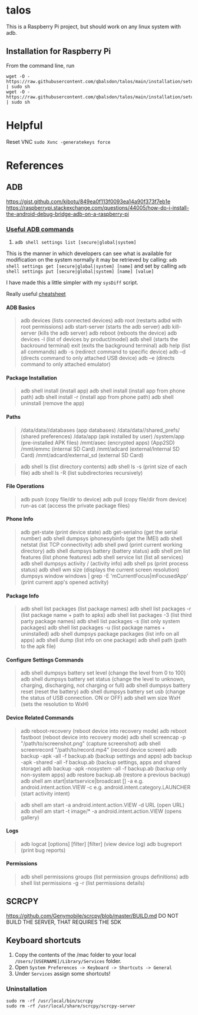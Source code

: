 # talos

This is a Raspberry Pi project, but should work on any linux system with adb.

## Installation for Raspberry Pi

From the command line, run
```
wget -O - https://raw.githubusercontent.com/qbalsdon/talos/main/installation/setup_adb.sh | sudo sh
wget -O - https://raw.githubusercontent.com/qbalsdon/talos/main/installation/setup_scrcpy.sh | sudo sh
```

# Helpful
Reset VNC `sudo Xvnc -generatekeys force`

# References
## ADB
https://gist.github.com/kibotu/849ea0f113f0093ea14a90f373f7eb1e
https://raspberrypi.stackexchange.com/questions/44005/how-do-i-install-the-android-debug-bridge-adb-on-a-raspberry-pi

### [Useful ADB commands][0]

1. `adb shell settings list [secure|global|system]`

This is the manner in which developers can see what is available for modification on the system normally it may be retrieved by calling: `adb shell settings get [secure|global|system] [name]` and set by calling `adb shell settings put [secure|global|system] [name] [value]`

I have made this a little simpler with my `sysDiff` script.

Really useful [cheatsheet][1]

#### ADB Basics

> adb devices (lists connected devices)
> adb root (restarts adbd with root permissions)
> adb start-server (starts the adb server)
> adb kill-server (kills the adb server)
> adb reboot (reboots the device)
> adb devices -l (list of devices by product/model)
> adb shell (starts the backround terminal)
> exit (exits the background terminal)
> adb help (list all commands)
> adb -s <deviceName> <command> (redirect command to specific device)
> adb –d <command> (directs command to only attached USB device)
> adb –e <command> (directs command to only attached emulator)

#### Package Installation

> adb shell install <apk> (install app)
> adb shell install <path> (install app from phone path)
> adb shell install -r <path> (install app from phone path)
> adb shell uninstall <name> (remove the app)

#### Paths

> /data/data/<package>/databases (app databases)
> /data/data/<package>/shared_prefs/ (shared preferences)
> /data/app (apk installed by user)
> /system/app (pre-installed APK files)
> /mmt/asec (encrypted apps) (App2SD)
> /mmt/emmc (internal SD Card)
> /mmt/adcard (external/Internal SD Card)
> /mmt/adcard/external_sd (external SD Card)

> adb shell ls (list directory contents)
> adb shell ls -s (print size of each file)
> adb shell ls -R (list subdirectories recursively)

#### File Operations

> adb push <local> <remote> (copy file/dir to device)
> adb pull <remote> <local> (copy file/dir from device)
> run-as <package> cat <file> (access the private package files)

#### Phone Info

> adb get-statе (print device state)
> adb get-serialno (get the serial number)
> adb shell dumpsys iphonesybinfo (get the IMEI)
> adb shell netstat (list TCP connectivity)
> adb shell pwd (print current working directory)
> adb shell dumpsys battery (battery status)
> adb shell pm list features (list phone features)
> adb shell service list (list all services)
> adb shell dumpsys activity <package>/<activity> (activity info)
> adb shell ps (print process status)
> adb shell wm size (displays the current screen resolution)
> dumpsys window windows | grep -E 'mCurrentFocus|mFocusedApp' (print current app's opened activity)

#### Package Info

> adb shell list packages (list package names)
> adb shell list packages -r (list package name + path to apks)
> adb shell list packages -3 (list third party package names)
> adb shell list packages -s (list only system packages)
> adb shell list packages -u (list package names + uninstalled)
> adb shell dumpsys package packages (list info on all apps)
> adb shell dump <name> (list info on one package)
> adb shell path <package> (path to the apk file)

####  Configure Settings Commands

> adb shell dumpsys battery set level <n> (change the level from 0 to 100)
> adb shell dumpsys battery set status<n> (change the level to unknown, charging, discharging, not charging or full)
> adb shell dumpsys battery reset (reset the battery)
> adb shell dumpsys battery set usb <n> (change the status of USB connection. ON or OFF)
> adb shell wm size WxH (sets the resolution to WxH)

####  Device Related Commands

> adb reboot-recovery (reboot device into recovery mode)
> adb reboot fastboot (reboot device into recovery mode)
> adb shell screencap -p "/path/to/screenshot.png" (capture screenshot)
> adb shell screenrecord "/path/to/record.mp4" (record device screen)
> adb backup -apk -all -f backup.ab (backup settings and apps)
> adb backup -apk -shared -all -f backup.ab (backup settings, apps and shared storage)
> adb backup -apk -nosystem -all -f backup.ab (backup only non-system apps)
> adb restore backup.ab (restore a previous backup)
> adb shell am start|startservice|broadcast <INTENT>[<COMPONENT>]
>     -a <ACTION> e.g. android.intent.action.VIEW
>     -c <CATEGORY> e.g. android.intent.category.LAUNCHER (start activity intent)

> adb shell am start -a android.intent.action.VIEW -d URL (open URL)
> adb shell am start -t image/* -a android.intent.action.VIEW (opens gallery)

####  Logs

> adb logcat [options] [filter] [filter] (view device log)
> adb bugreport (print bug reports)

####  Permissions

> adb shell permissions groups (list permission groups definitions)
> adb shell list permissions -g -r (list permissions details)

## SCRCPY

https://github.com/Genymobile/scrcpy/blob/master/BUILD.md
DO NOT BUILD THE SERVER, THAT REQUIRES THE SDK

## Keyboard shortcuts

1. Copy the contents of the /mac folder to your local `/Users/[USERNAME]/Library/Services` folder.
1. Open `System Preferences -> Keyboard -> Shortcuts -> General`
1. Under `Services` assign some shortcuts!

### Uninstallation
```
sudo rm -rf /usr/local/bin/scrcpy
sudo rm -rf /usr/local/share/scrcpy/scrcpy-server
```

[0]: https://adbinstaller.com/commands/adb-shell-settings-5b670d5ee7958178a2955536
[1]: https://www.automatetheplanet.com/adb-cheat-sheet/
